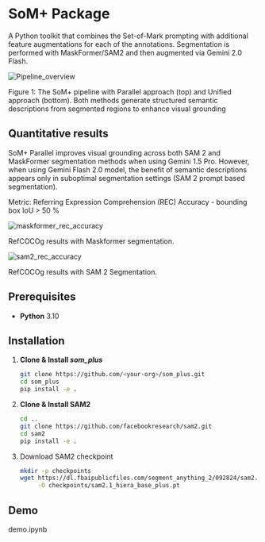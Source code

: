 # SoM+ Package

A Python toolkit that combines the Set-of-Mark prompting with additional feature augmentations for each of the annotations. Segmentation is performed with MaskFormer/SAM2 and then augmented via Gemini 2.0 Flash. 

![Pipeline_overview](https://github.com/user-attachments/assets/03818d5b-c93f-4384-a04e-5f45a1a50af5)

Figure 1: The SoM+ pipeline with Parallel approach (top) and Unified approach (bottom). Both methods generate structured
semantic descriptions from segmented regions to enhance visual grounding

## Quantitative results

SoM+ Parallel improves visual grounding across both SAM 2 and MaskFormer segmentation methods when using Gemini 1.5 Pro. However, when using Gemini Flash 2.0 model, the benefit of semantic descriptions appears only in suboptimal segmentation settings (SAM 2 prompt based segmentation).

Metric: Referring Expression Comprehension (REC) Accuracy - bounding box IoU > 50 %

![maskformer_rec_accuracy](https://github.com/user-attachments/assets/0364109f-d184-446c-9484-eae6290893d3)

RefCOCOg results with Maskformer segmentation.

![sam2_rec_accuracy](https://github.com/user-attachments/assets/6f760c04-a686-4d5e-8a75-a8a56bf0aecf)

RefCOCOg results with SAM 2 Segmentation.

## Prerequisites

- **Python** 3.10  

## Installation

1. **Clone & Install _som_plus_**

   ```bash
   git clone https://github.com/<your-org>/som_plus.git
   cd som_plus
   pip install -e .

2. **Clone & Install SAM2**

   ```bash
   cd ..
   git clone https://github.com/facebookresearch/sam2.git
   cd sam2
   pip install -e .

3. Download SAM2 checkpoint
   ```bash
   mkdir -p checkpoints
   wget https://dl.fbaipublicfiles.com/segment_anything_2/092824/sam2.1_hiera_base_plus.pt \
        -O checkpoints/sam2.1_hiera_base_plus.pt


## Demo 

demo.ipynb
